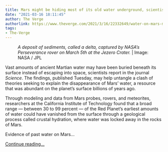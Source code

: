 ```yaml
---
title: Mars might be hiding most of its old water underground, scientists say
date: "2021-03-16 18:11:45"
author: The Verge
authorlink: https://www.theverge.com/2021/3/16/22332649/water-on-mars-martian-researchers-nasa
tags:
- The-Verge
---
```

<figure>
      <img alt="" src="https://cdn.vox-cdn.com/thumbor/SrsyMmhsQcxrRJ5vRdC65EHQE-M=/0x56:1602x1124/1310x873/cdn.vox-cdn.com/uploads/chorus_image/image/68976337/25695_PIA24485_K4_ZCAM_main_sol004_Delta_Remnant_unannotated.0.jpg" />
        <figcaption><em>A deposit of sediments, called a delta, captured by NASA’s Perseverance rover on March 5th at the Jezero Crater.</em> | Image: NASA / JPL</figcaption>
    </figure>

  <p id="HbAndJ">Vast amounts of ancient Martian water may have been buried beneath its surface instead of escaping into space, scientists report in the journal <em>Science</em>. The findings, published Tuesday, may help untangle a clash of theories seeking to explain the disappearance of Mars’ water, a resource that was abundant on the planet’s surface billions of years ago.</p>
<p id="r88HBW">Through modeling and data from Mars probes, rovers, and meteorites, researchers at the California Institute of Technology found that a broad range — between 30 to 99 percent — of the Red Planet’s earliest amounts of water could have vanished from the surface through a geological process called crustal hydration, where water was locked away in the rocks<em> </em>of Mars.</p>
<p id="jqHsNP">Evidence of past water on Mars...</p>
  <p>
    <a href="https://www.theverge.com/2021/3/16/22332649/water-on-mars-martian-researchers-nasa">Continue reading&hellip;</a>
  </p>